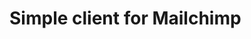 # Simple client for Mailchimp
<img alt="" src="https://travis-ci.org/alexgoncharcherkassy/mailchimpbundle.svg?branch=master">